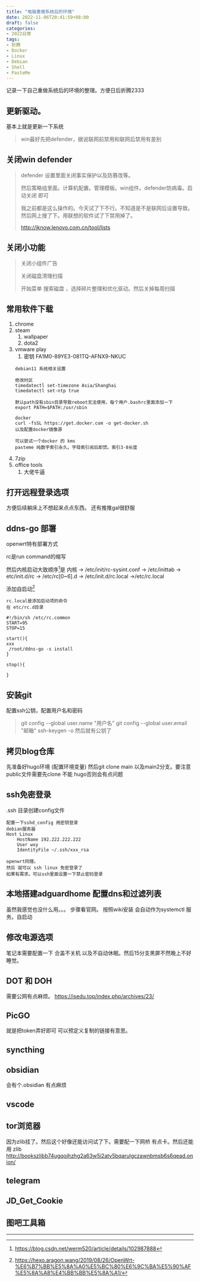 ```yaml
---
title: "电脑重做系统后的环境"
date: 2022-11-06T20:41:59+08:00
draft: false
categories:
- 2022日常
tags:
- 折腾
- Docker
- Linux
- Debian
- Shell
- PasteMe
---
```





记录一下自己重做系统后的环境的整理。方便日后折腾2333
##  更新驱动。
基本上就是更新一下系统 
>win最好先把defender，据说联网前禁用和联网后禁用有差别

##  关闭win defender
> defender 设置里面关闭事实保护以及防篡改等。
>
>然后策略组里面。计算机配置。管理模板。win组件。defender防病毒。启动关闭 即可
>
>我之前都是这么操作的。今天试了下不行。不知道是不是联网后设置导致。然后网上搜了下。用联想的软件试了下禁用掉了。
>
>http://iknow.lenovo.com.cn/tool/lists

##  关闭小功能
> 关闭小组件广告
> 
> 关闭磁盘清理扫描
> 
> 开始菜单 搜索磁盘 ，选择碎片整理和优化驱动。然后关掉每周扫描


##  常用软件下载
1. chrome
2. steam
	1. wallpaper
	2. dota2
3. vmware play
	1. 密钥 FA1M0-89YE3-081TQ-AFNX9-NKUC
	``` shell
	debian11 系统相关设置
	
	修改时区
	timedatectl set-timezone Asia/Shanghai
	timedatectl set-ntp true
	
	默认path没有sbin目录导致reboot无法使用，每个用户.bashrc里面添加一下
	export PATH=$PATH:/usr/sbin
	
	docker
	curl -fsSL https://get.docker.com -o get-docker.sh
	以及配置docker镜像源
	
	可以尝试一个docker 的 kms 
	pasteme 纯数字索引永久。字母索引阅后即焚。索引3-8长度
	
	```
4. 7zip
5. office tools 
	1. 大佬牛逼
##  打开远程登录选项
方便后续躺床上不想起来点点东西。
还有推推gal很舒服

##  ddns-go 部署

openwrt特有部署方式 



rc是run command的缩写

然后内核启动大致顺序[^内核启动]是
内核 -> /etc/init/rc-sysint.conf -> /etc/inittab -> etc/init.d/rc -> /etc/rc[0~6].d -> /etc/init.d/rc.local ->/etc/rc.local

添加自启动[^shell]
```shell
rc.local是添加启动项的命令
在 etc/rc.d目录

#!/bin/sh /etc/rc.common
START=95
STOP=15

start(){
xxx
 /root/ddns-go -s install
}

stop(){

}
```


##  安装git
配置ssh公钥，配置用户名和密码

>git config --global user.name "用户名"
>git config --global user.email "邮箱"
>ssh-keygen -o
>然后就有公钥了

##  拷贝blog仓库

先准备好hugo环境 (配置环境变量)
然后git clone  main 以及main2分支。要注意public文件需要先clone 不能 hugo否则会有点问题

##  ssh免密登录

.ssh 目录创建config文件
```shell
配置一下sshd_config 用密钥登录
debian服务器
Host Linux 
	HostName 192.222.222.222
	User wxy
	IdentityFile ~/.ssh/xxx_rsa

openwrt同理。
然后 就可以 ssh linux 免密登录了
如果有需求。可以ssh里面设置一下禁止密码登录
```
## 本地搭建adguardhome 配置dns和过滤列表

虽然我感觉也没什么用。。。
步骤看官网。
按照wiki安装 会自动作为systemctl 服务。自启动

##  修改电源选项
笔记本需要配置一下
合盖不关机 以及不自动休眠。然后15分支黑屏不然晚上不好睡觉。
##  DOT 和 DOH
需要公网有点麻烦。
https://isedu.top/index.php/archives/23/

##  PicGO

就是把token弄好即可
可以预定义复制的链接有意思。

## syncthing
## obsidian
会有个.obsidian 有点麻烦
## vscode
## tor浏览器
因为zlib挂了。然后这个好像还能访问试了下。需要配一下网桥 有点卡。然后还能用
zlib http://bookszlibb74ugqojhzhg2a63w5i2atv5bqarulgczawnbmsb6s6qead.onion/


## telegram

## JD_Get_Cookie
## 图吧工具箱


---
[^shell]:https://hexo.aragon.wang/2019/08/26/OpenWrt-%E6%B7%BB%E5%8A%A0%E5%BC%80%E6%9C%BA%E5%90%AF%E5%8A%A8%E4%BB%BB%E5%8A%A1/
[^内核启动]:https://blog.csdn.net/werm520/article/details/102987888